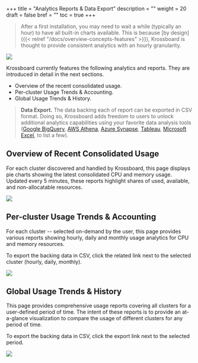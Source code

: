 +++
title = "Analytics Reports & Data Export"
description = ""
weight = 20
draft = false
bref = ""
toc = true 
+++

> After a first installation, you may need to wait a while (typically an hour) to have all built-in charts available. This is because [by design]({{< relref "/docs/overview-concepts-features" >}}), Krossboard is thought to provide consistent analytics with an hourly granularity.


![](/images/docs/screenshorts/krossboard-current-usage-overview.png)

Krossboard currently features the following analytics and reports. They are introduced in detail in the next sections.

* Overview of the recent consolidated usage.
* Per-cluster Usage Trends & Accounting.
* Global Usage Trends & History.
  
> **Data Export.** The data backing each of report can be exported in CSV format. Doing so, Krossboard adds freedom to users to unlock additional analytics capabilities using your favorite data analysis tools ([Google BigQuery](https://cloud.google.com/bigquery), [AWS Athena](https://aws.amazon.com/athena/), [Azure Synapse](https://azure.microsoft.com/en-us/services/synapse-analytics/), [Tableau](https://www.tableau.com/), [Microsoft Excel](https://www.microsoft.com/en-us/microsoft-365/excel#pivot-forPersonal), to list a few).


## Overview of Recent Consolidated Usage
For each cluster discovered and handled by Krossboard, this page displays pie charts showing the latest consolidated CPU and memory usage. Updated every 5 minutes, these reports highlight shares of used, available, and non-allocatable resources.

![](/images/docs/screenshorts/krossboard-current-usage-overview.png)

## Per-cluster Usage Trends & Accounting
For each cluster -- selected on-demand by the user, this page provides various reports showing hourly, daily and monthly usage analytics for CPU and memory resources. 

To export the backing data in CSV, click the related link next to the selected cluster (hourly, daily, monthly).

![](/images/docs/screenshorts/krossboard-cluster-usage-trends.png)
 
## Global Usage Trends & History
This page provides comprehensive usage reports covering all clusters for a user-defined period of time. The intent of these reports is to provide an at-a-glance visualization to compare the usage of different clusters for any period of time.

To export the backing data in CSV, click the export link next to the selected period.

![](/images/docs/screenshorts/krossboard-consolidated-clusters-usage.png)

